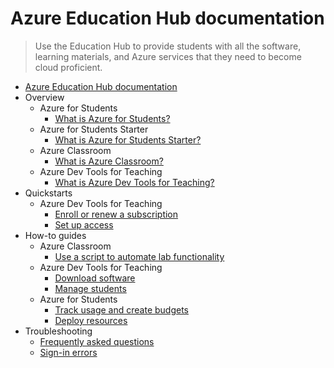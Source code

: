 # Azure Education Hub documentation
> Use the Education Hub to provide students with all the software, learning materials, and Azure services that they need to become cloud proficient.
  - [Azure Education Hub documentation](https://learn.microsoft.com/en-us/azure/education-hub/)
  - Overview
    - Azure for Students
      - [What is Azure for Students?](https://learn.microsoft.com/en-us/azure/education-hub/about-azure-for-students)
    - Azure for Students Starter
      - [What is Azure for Students Starter?](https://learn.microsoft.com/en-us/azure/education-hub/about-azure-for-students-starter)
    - Azure Classroom
      - [What is Azure Classroom?](https://learn.microsoft.com/en-us/azure/education-hub/about-education-hub)
    - Azure Dev Tools for Teaching
      - [What is Azure Dev Tools for Teaching?](https://learn.microsoft.com/en-us/azure/education-hub/azure-dev-tools-teaching/about-program)
  - Quickstarts
    - Azure Dev Tools for Teaching
      - [Enroll or renew a subscription](https://learn.microsoft.com/en-us/azure/education-hub/azure-dev-tools-teaching/enroll-renew-subscription)
      - [Set up access](https://learn.microsoft.com/en-us/azure/education-hub/azure-dev-tools-teaching/set-up-access)
  - How-to guides
    - Azure Classroom
      - [Use a script to automate lab functionality](https://learn.microsoft.com/en-us/azure/education-hub/full-api-script)
    - Azure Dev Tools for Teaching
      - [Download software](https://learn.microsoft.com/en-us/azure/education-hub/azure-dev-tools-teaching/download-software)
      - [Manage students](https://learn.microsoft.com/en-us/azure/education-hub/azure-dev-tools-teaching/manage-students)
    - Azure for Students
      - [Track usage and create budgets](https://learn.microsoft.com/en-us/azure/education-hub/navigate-costs)
      - [Deploy resources](https://learn.microsoft.com/en-us/azure/education-hub/deploy-resources-azure-for-students)
  - Troubleshooting
    - [Frequently asked questions](https://learn.microsoft.com/en-us/azure/education-hub/faq)
    - [Sign-in errors](https://learn.microsoft.com/en-us/azure/education-hub/azure-dev-tools-teaching/troubleshoot-login)
